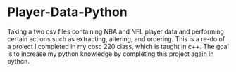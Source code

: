 # Player-Data-Python
Taking a two csv files containing NBA and NFL player data and performing certain actions such as extracting, altering, and ordering. This is a re-do of a project I completed in my cosc 220 class, which is taught in c++. The goal is to increase my python knowledge by completing this project again in python.
